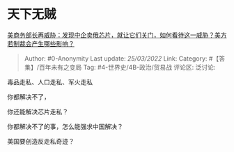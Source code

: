 # 天下无贼
[美商务部长再威胁：发现中企卖俄芯片，就让它们关门，如何看待这一威胁？美方若制裁会产生哪些影响？](https://www.zhihu.com/question/523805598/answer/2405884202)

> Author: #0-Anonymity
> Last update: *25/03/2022*
> Link:
> Category: #【答集】/百年未有之变局
> Tag: #4-世界史/4B-政治/贸易战
> 评论区:
> 泛讨论:

毒品走私、人口走私、军火走私

你都解决不了，

你还能解决芯片走私？

你都解决不了的事，怎么能强求中国解决？

美国要创造反走私奇迹？
